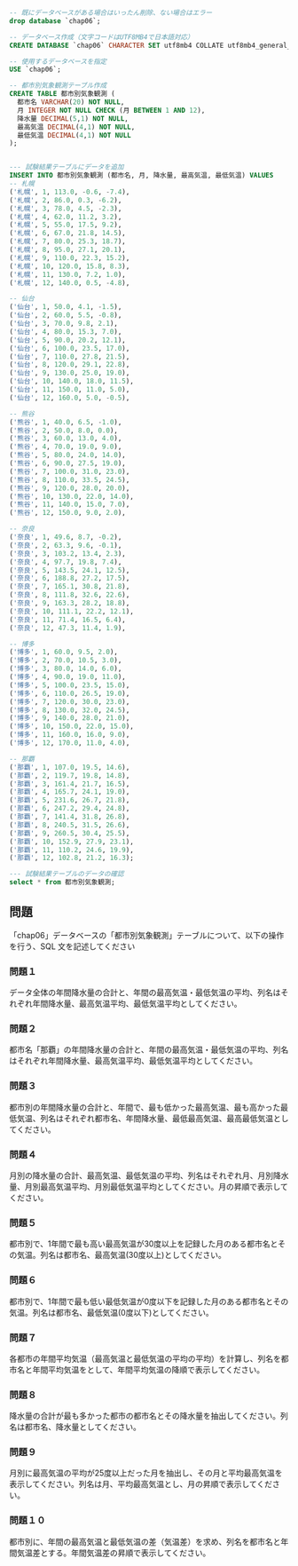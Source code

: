 ```sql
-- 既にデータベースがある場合はいったん削除、ない場合はエラー
drop database `chap06`;

-- データベース作成（文字コードはUTF8MB4で日本語対応）
CREATE DATABASE `chap06` CHARACTER SET utf8mb4 COLLATE utf8mb4_general_ci;

-- 使用するデータベースを指定
USE `chap06`;

-- 都市別気象観測テーブル作成
CREATE TABLE 都市別気象観測 (
  都市名 VARCHAR(20) NOT NULL,
  月 INTEGER NOT NULL CHECK (月 BETWEEN 1 AND 12),
  降水量 DECIMAL(5,1) NOT NULL,
  最高気温 DECIMAL(4,1) NOT NULL,
  最低気温 DECIMAL(4,1) NOT NULL
);


--- 試験結果テーブルにデータを追加
INSERT INTO 都市別気象観測 (都市名, 月, 降水量, 最高気温, 最低気温) VALUES
-- 札幌
('札幌', 1, 113.0, -0.6, -7.4),
('札幌', 2, 86.0, 0.3, -6.2),
('札幌', 3, 78.0, 4.5, -2.3),
('札幌', 4, 62.0, 11.2, 3.2),
('札幌', 5, 55.0, 17.5, 9.2),
('札幌', 6, 67.0, 21.8, 14.5),
('札幌', 7, 80.0, 25.3, 18.7),
('札幌', 8, 95.0, 27.1, 20.1),
('札幌', 9, 110.0, 22.3, 15.2),
('札幌', 10, 120.0, 15.8, 8.3),
('札幌', 11, 130.0, 7.2, 1.0),
('札幌', 12, 140.0, 0.5, -4.8),

-- 仙台
('仙台', 1, 50.0, 4.1, -1.5),
('仙台', 2, 60.0, 5.5, -0.8),
('仙台', 3, 70.0, 9.8, 2.1),
('仙台', 4, 80.0, 15.3, 7.0),
('仙台', 5, 90.0, 20.2, 12.1),
('仙台', 6, 100.0, 23.5, 17.0),
('仙台', 7, 110.0, 27.8, 21.5),
('仙台', 8, 120.0, 29.1, 22.8),
('仙台', 9, 130.0, 25.0, 19.0),
('仙台', 10, 140.0, 18.0, 11.5),
('仙台', 11, 150.0, 11.0, 5.0),
('仙台', 12, 160.0, 5.0, -0.5),

-- 熊谷
('熊谷', 1, 40.0, 6.5, -1.0),
('熊谷', 2, 50.0, 8.0, 0.0),
('熊谷', 3, 60.0, 13.0, 4.0),
('熊谷', 4, 70.0, 19.0, 9.0),
('熊谷', 5, 80.0, 24.0, 14.0),
('熊谷', 6, 90.0, 27.5, 19.0),
('熊谷', 7, 100.0, 31.0, 23.0),
('熊谷', 8, 110.0, 33.5, 24.5),
('熊谷', 9, 120.0, 28.0, 20.0),
('熊谷', 10, 130.0, 22.0, 14.0),
('熊谷', 11, 140.0, 15.0, 7.0),
('熊谷', 12, 150.0, 9.0, 2.0),

-- 奈良
('奈良', 1, 49.6, 8.7, -0.2),
('奈良', 2, 63.3, 9.6, -0.1),
('奈良', 3, 103.2, 13.4, 2.3),
('奈良', 4, 97.7, 19.8, 7.4),
('奈良', 5, 143.5, 24.1, 12.5),
('奈良', 6, 188.8, 27.2, 17.5),
('奈良', 7, 165.1, 30.8, 21.8),
('奈良', 8, 111.8, 32.6, 22.6),
('奈良', 9, 163.3, 28.2, 18.8),
('奈良', 10, 111.1, 22.2, 12.1),
('奈良', 11, 71.4, 16.5, 6.4),
('奈良', 12, 47.3, 11.4, 1.9),

-- 博多
('博多', 1, 60.0, 9.5, 2.0),
('博多', 2, 70.0, 10.5, 3.0),
('博多', 3, 80.0, 14.0, 6.0),
('博多', 4, 90.0, 19.0, 11.0),
('博多', 5, 100.0, 23.5, 15.0),
('博多', 6, 110.0, 26.5, 19.0),
('博多', 7, 120.0, 30.0, 23.0),
('博多', 8, 130.0, 32.0, 24.5),
('博多', 9, 140.0, 28.0, 21.0),
('博多', 10, 150.0, 22.0, 15.0),
('博多', 11, 160.0, 16.0, 9.0),
('博多', 12, 170.0, 11.0, 4.0),

-- 那覇
('那覇', 1, 107.0, 19.5, 14.6),
('那覇', 2, 119.7, 19.8, 14.8),
('那覇', 3, 161.4, 21.7, 16.5),
('那覇', 4, 165.7, 24.1, 19.0),
('那覇', 5, 231.6, 26.7, 21.8),
('那覇', 6, 247.2, 29.4, 24.8),
('那覇', 7, 141.4, 31.8, 26.8),
('那覇', 8, 240.5, 31.5, 26.6),
('那覇', 9, 260.5, 30.4, 25.5),
('那覇', 10, 152.9, 27.9, 23.1),
('那覇', 11, 110.2, 24.6, 19.9),
('那覇', 12, 102.8, 21.2, 16.3);

--- 試験結果テーブルのデータの確認
select * from 都市別気象観測;

```

## 問題

「chap06」データベースの「都市別気象観測」テーブルについて、以下の操作を行う、SQL 文を記述してください  
  

### 問題１

データ全体の年間降水量の合計と、年間の最高気温・最低気温の平均、列名はそれぞれ年間降水量、最高気温平均、最低気温平均としてください。

### 問題２

都市名「那覇」の年間降水量の合計と、年間の最高気温・最低気温の平均、列名はそれぞれ年間降水量、最高気温平均、最低気温平均としてください。

### 問題３

都市別の年間降水量の合計と、年間で、最も低かった最高気温、最も高かった最低気温、列名はそれぞれ都市名、年間降水量、最低最高気温、最高最低気温としてください。

### 問題４

月別の降水量の合計、最高気温、最低気温の平均、列名はそれぞれ月、月別降水量、月別最高気温平均、月別最低気温平均としてください。月の昇順で表示してください。

### 問題５

都市別で、1年間で最も高い最高気温が30度以上を記録した月のある都市名とその気温。列名は都市名、最高気温(30度以上)としてください。

### 問題６

都市別で、1年間で最も低い最低気温が0度以下を記録した月のある都市名とその気温。列名は都市名、最低気温(0度以下)としてください。


### 問題７

各都市の年間平均気温（最高気温と最低気温の平均の平均）を計算し、列名を都市名と年間平均気温をとして、年間平均気温の降順で表示してください。

### 問題８

降水量の合計が最も多かった都市の都市名とその降水量を抽出してください。列名は都市名、降水量としてください。


### 問題９

月別に最高気温の平均が25度以上だった月を抽出し、その月と平均最高気温を表示してください。列名は月、平均最高気温とし、月の昇順で表示してください。

### 問題１０

都市別に、年間の最高気温と最低気温の差（気温差）を求め、列名を都市名と年間気温差とする。年間気温差の昇順で表示してください。